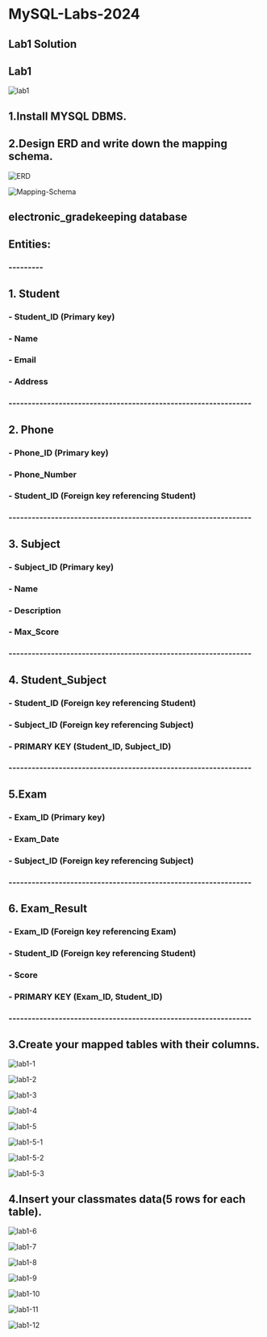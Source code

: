 # MySQL-Labs-2024
## Lab1 Solution

## Lab1
![lab1](https://github.com/fatmakhaledosman/MySQL-Labs-2024/blob/main/Labs-images/lab1.png)

##  1.Install MYSQL DBMS.


## 2.Design ERD and write down the mapping schema.

![ERD]()

![Mapping-Schema]()

## electronic_gradekeeping database

## Entities:
### ---------
## 1. Student
###     - Student_ID (Primary key)
###     - Name
###     - Email
###     - Address
### ---------------------------------------------------------------
###
## 2. Phone 
###     - Phone_ID (Primary key)
###     - Phone_Number
###     - Student_ID (Foreign key referencing Student)
###  ---------------------------------------------------------------
###
## 3. Subject 
###     - Subject_ID (Primary key)
###     - Name
###     - Description 
###     - Max_Score 
###  ---------------------------------------------------------------
###
## 4. Student_Subject  
###     - Student_ID (Foreign key referencing Student)
###     - Subject_ID (Foreign key referencing Subject)
###     - PRIMARY KEY (Student_ID, Subject_ID)
###  ---------------------------------------------------------------
###
## 5.Exam 
###     - Exam_ID (Primary key)
###     - Exam_Date
###     - Subject_ID (Foreign key referencing Subject)
###  ---------------------------------------------------------------
###
## 6. Exam_Result
###     - Exam_ID (Foreign key referencing Exam)
###     - Student_ID (Foreign key referencing Student)
###     - Score 
###     - PRIMARY KEY (Exam_ID, Student_ID)
### ---------------------------------------------------------------
###
## 3.Create your mapped tables with their columns.

![lab1-1](https://github.com/fatmakhaledosman/MySQL-Labs-2024/blob/main/Labs-images/lab1/lab1-1.png)

![lab1-2](https://github.com/fatmakhaledosman/MySQL-Labs-2024/blob/main/Labs-images/lab1/lab1-2.png)

![lab1-3](https://github.com/fatmakhaledosman/MySQL-Labs-2024/blob/main/Labs-images/lab1/lab1-3.png)

![lab1-4](https://github.com/fatmakhaledosman/MySQL-Labs-2024/blob/main/Labs-images/lab1/lab1-4.png)

![lab1-5](https://github.com/fatmakhaledosman/MySQL-Labs-2024/blob/main/Labs-images/lab1/lab1-5.png)

![lab1-5-1]()

![lab1-5-2]()

![lab1-5-3]()


## 4.Insert your classmates data(5 rows for each table).

![lab1-6](https://github.com/fatmakhaledosman/MySQL-Labs-2024/blob/main/Labs-images/lab1/lab1-6.png)

![lab1-7](https://github.com/fatmakhaledosman/MySQL-Labs-2024/blob/main/Labs-images/lab1/lab1-7.png)

![lab1-8](https://github.com/fatmakhaledosman/MySQL-Labs-2024/blob/main/Labs-images/lab1/lab1-8.png)

![lab1-9](https://github.com/fatmakhaledosman/MySQL-Labs-2024/blob/main/Labs-images/lab1/lab1-9.png)

![lab1-10](https://github.com/fatmakhaledosman/MySQL-Labs-2024/blob/main/Labs-images/lab1/lab1-10.png)

![lab1-11](https://github.com/fatmakhaledosman/MySQL-Labs-2024/blob/main/Labs-images/lab1/lab1-11.png)

![lab1-12](https://github.com/fatmakhaledosman/MySQL-Labs-2024/blob/main/Labs-images/lab1/lab1-12.png)
